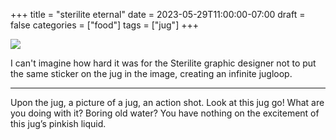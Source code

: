 +++
title = "sterilite eternal"
date = 2023-05-29T11:00:00-07:00
draft = false
categories = ["food"]
tags = ["jug"]
+++

![](./jug.png)

I can't imagine how hard it was for the Sterilite graphic designer not to put the same sticker on the jug in the image, creating an infinite jugloop.

--------

Upon the jug, a picture of a jug, an action shot. Look at this jug go! What are you doing with it? Boring old water? You have nothing on the excitement of this jug’s pinkish liquid.
